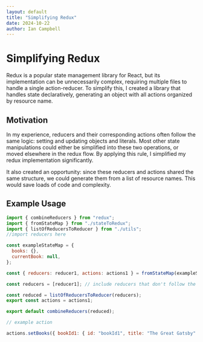 ```yaml
---
layout: default
title: "Simplifying Redux"
date: 2024-10-22
author: Ian Campbell
---
```


# Simplifying Redux

Redux is a popular state management library for React, but its implementation can be unnecessarily complex, requiring multiple files to handle a single action-reducer. To simplify this, I created a library that handles state declaratively, generating an object with all actions organized by resource name.

## Motivation

In my experience, reducers and their corresponding actions often follow the same logic: setting and updating objects and literals. Most other state manipulations could either be simplified into these two operations, or moved elsewhere in the redux flow. By applying this rule, I simplified my redux implementation significantly.

It also created an opportunity: since these reducers and actions shared the same structure, we could generate them from a list of resource names. This would save loads of code and complexity.

## Example Usage

```js
import { combineReducers } from "redux";
import { fromStateMap } from "./stateToRedux";
import { listOfReducersToReducer } from "./utils";
//import reducers here

const exampleStateMap = {
  books: {},
  currentBook: null,
};

const { reducers: reducer1, actions: actions1 } = fromStateMap(exampleStateMap);

const reducers = [reducer1]; // include reducers that don't follow the statemap pattern here

const reduced = listOfReducersToReducer(reducers);
export const actions = actions1;

export default combineReducers(reduced);

// example action

actions.setBooks({ bookId1: { id: "bookId1", title: "The Great Gatsby" } });
```
